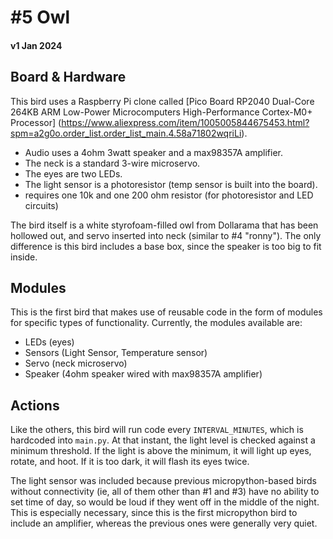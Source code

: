 # #5 Owl
#### v1 Jan 2024

## Board & Hardware
This bird uses a Raspberry Pi clone called [Pico Board RP2040 Dual-Core 264KB ARM Low-Power Microcomputers High-Performance Cortex-M0+ Processor]
(https://www.aliexpress.com/item/1005005844675453.html?spm=a2g0o.order_list.order_list_main.4.58a71802wqriLi).

- Audio uses a 4ohm 3watt speaker and a max98357A amplifier.
- The neck is a standard 3-wire microservo.
- The eyes are two LEDs.
- The light sensor is a photoresistor (temp sensor is built into the board).
- requires one 10k and one 200 ohm resistor (for photoresistor and LED circuits)

The bird itself is a white styrofoam-filled owl from Dollarama that has been hollowed out, and servo inserted into neck (similar to #4 "ronny"). The only difference is this bird includes a base box, since the speaker is too big to fit inside.

## Modules
This is the first bird that makes use of reusable code in the form of modules for specific types of functionality. Currently, the modules available are:
- LEDs (eyes)
- Sensors (Light Sensor, Temperature sensor)
- Servo (neck microservo)
- Speaker (4ohm speaker wired with max98357A amplifier)


## Actions
Like the others, this bird will run code every `INTERVAL_MINUTES`, which is hardcoded into `main.py`. At that instant, the light level is checked against a minimum threshold. If the light is above the minimum, it will light up eyes, rotate, and hoot. If it is too dark, it will flash its eyes twice.

The light sensor was included because previous micropython-based birds without connectivity (ie, all of them other than #1 and #3) have no ability to set time of day, so would be loud if they went off in the middle of the night. This is especially necessary, since this is the first micropython bird to include an amplifier, whereas the previous ones were generally very quiet.
